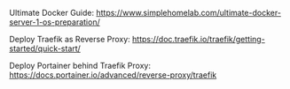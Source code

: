 
Ultimate Docker Guide: https://www.simplehomelab.com/ultimate-docker-server-1-os-preparation/

Deploy Traefik as Reverse Proxy: https://doc.traefik.io/traefik/getting-started/quick-start/

Deploy Portainer behind Traefik Proxy: https://docs.portainer.io/advanced/reverse-proxy/traefik



